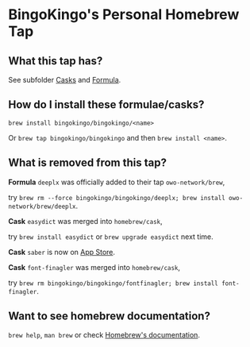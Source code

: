 # BingoKingo's Personal Homebrew Tap

## What this tap has?

See subfolder [Casks](./Casks) and [Formula](./Formula).

## How do I install these formulae/casks?

`brew install bingokingo/bingokingo/<name>`

Or `brew tap bingokingo/bingokingo` and then `brew install <name>`.

## What is removed from this tap?

**Formula** `deeplx` was officially added to their tap `owo-network/brew`,

try `brew rm --force bingokingo/bingokingo/deeplx; brew install owo-network/brew/deeplx`.

**Cask** `easydict` was merged into `homebrew/cask`,

try `brew install easydict` or `brew upgrade easydict` next time.

**Cask** `saber` is now on [App Store](https://apps.apple.com/app/saber/id1671523739).

**Cask** `font-finagler` was merged into `homebrew/cask`,

try `brew rm bingokingo/bingokingo/fontfinagler; brew install font-finagler`.

## Want to see homebrew documentation?

`brew help`, `man brew` or check [Homebrew's documentation](https://docs.brew.sh).

